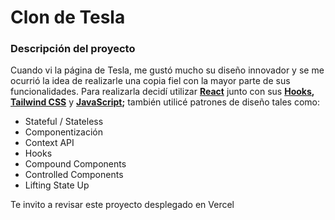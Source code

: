 # Clon de Tesla

### Descripción del proyecto
Cuando vi la página de Tesla, me gustó mucho su diseño innovador y se me ocurrió la idea de realizarle una copia fiel con la mayor parte de sus funcionalidades. Para realizarla decidí utilizar **[React](https://reactjs.org)** junto con sus **[Hooks](https://react.dev/reference/react), [Tailwind CSS](https://tailwindcss.com)** y **[JavaScript](https://developer.mozilla.org/en-US/docs/Web/JavaScript);** también utilicé patrones de diseño tales como:

* Stateful / Stateless
* Componentización
* Context API
* Hooks
* Compound Components
* Controlled Components
* Lifting State Up

Te invito a revisar este proyecto desplegado en Vercel
